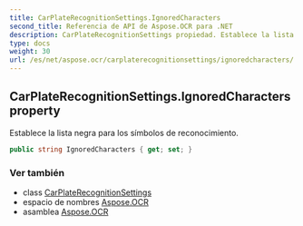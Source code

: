 ```yaml
---
title: CarPlateRecognitionSettings.IgnoredCharacters
second_title: Referencia de API de Aspose.OCR para .NET
description: CarPlateRecognitionSettings propiedad. Establece la lista negra para los símbolos de reconocimiento.
type: docs
weight: 30
url: /es/net/aspose.ocr/carplaterecognitionsettings/ignoredcharacters/
---
```

## CarPlateRecognitionSettings.IgnoredCharacters property

Establece la lista negra para los símbolos de reconocimiento.

```csharp
public string IgnoredCharacters { get; set; }
```

### Ver también

* class [CarPlateRecognitionSettings](../)
* espacio de nombres [Aspose.OCR](../../carplaterecognitionsettings/)
* asamblea [Aspose.OCR](../../../)


